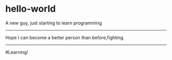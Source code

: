 # hello-world
A new guy, just starting to learn programming
***
Hope I can become a better person than before,fighting.
***
#Learning!
